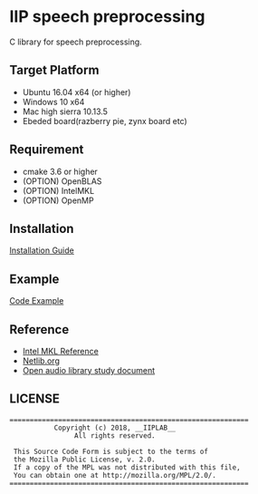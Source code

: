 # IIP speech preprocessing

C library for speech preprocessing.

## Target Platform
* Ubuntu 16.04 x64 (or higher)
* Windows 10 x64
* Mac high sierra 10.13.5
* Ebeded board(razberry pie, zynx board etc)

## Requirement
* cmake 3.6 or higher  
* (OPTION) OpenBLAS  
* (OPTION) IntelMKL  
* (OPTION) OpenMP  

## Installation
[Installation Guide](https://github.com/gogyzzz/iip_sph_pp/wiki/Install_Guide)

## Example
[Code Example](https://github.com/gogyzzz/iip_sph_pp/wiki/Examples)

## Reference
* [Intel MKL Reference](https://software.intel.com/en-us/mkl-developer-reference-c-overview)
* [Netlib.org](http://www.netlib.org/)
* [Open audio library study document](https://github.com/kooBH/OpenAudioLibraryStudy)

## LICENSE
```
===========================================================
           Copyright (c) 2018, __IIPLAB__
                All rights reserved.

 This Source Code Form is subject to the terms of
 the Mozilla Public License, v. 2.0. 
 If a copy of the MPL was not distributed with this file,
 You can obtain one at http://mozilla.org/MPL/2.0/.
===========================================================
```

